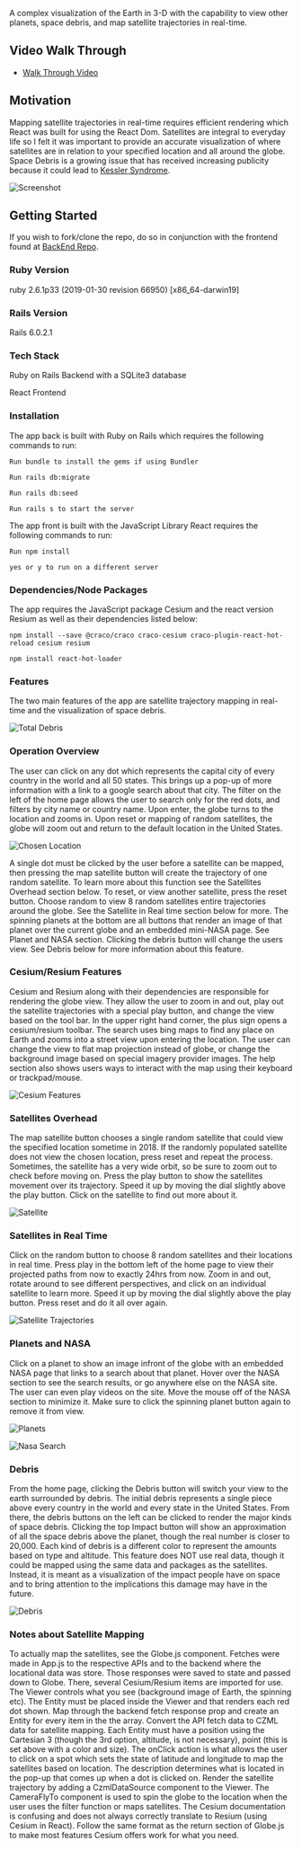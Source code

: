 
A complex visualization of the Earth in 3-D with the capability to view other planets, space debris, and map satellite trajectories in real-time.  

## Video Walk Through

* [Walk Through Video](https://www.youtube.com/watch?v=_EJAylseR3s)

## Motivation

Mapping satellite trajectories in real-time requires efficient rendering which React was built for using the React Dom. Satellites are integral to everyday life so I felt it was important to provide an accurate visualization of where satellites are in relation to your specified location and all around the globe. Space Debris is a growing issue that has received increasing publicity because it could lead to [Kessler Syndrome](https://www.nasa.gov/centers/wstf/site_tour/remote_hypervelocity_test_laboratory/micrometeoroid_and_orbital_debris.html).  

![Screenshot](home.png)

## Getting Started

If you wish to fork/clone the repo, do so in conjunction with the frontend found at [BackEnd Repo](https://github.com/miriamgrigsby/collision-conjecture-backend). 

### Ruby Version 

ruby 2.6.1p33 (2019-01-30 revision 66950) [x86_64-darwin19]

### Rails Version

Rails 6.0.2.1

### Tech Stack

Ruby on Rails Backend with a SQLite3 database 

React Frontend 

### Installation

The app back is built with Ruby on Rails which requires the following commands to run: 

    Run bundle to install the gems if using Bundler
    
    Run rails db:migrate
    
    Run rails db:seed

    Run rails s to start the server
    
The app front is built with the JavaScript Library React requires the following commands to run: 
    
    Run npm install
    
    yes or y to run on a different server 
    
### Dependencies/Node Packages

The app requires the JavaScript package Cesium and the react version Resium as well as their dependencies listed below: 

    npm install --save @craco/craco craco-cesium craco-plugin-react-hot-reload cesium resium
    
    npm install react-hot-loader
    
### Features

The two main features of the app are satellite trajectory mapping in real-time and the visualization of space debris. 

![Total Debris](allDebris.png)

### Operation Overview

The user can click on any dot which represents the capital city of every country in the world and all 50 states. This brings up a pop-up of more information with a link to a google search about that city. The filter on the left of the home page allows the user to search only for the red dots, and filters by city name or country name. Upon enter, the globe turns to the location and zooms in. Upon reset or mapping of random satellites, the globe will zoom out and return to the default location in the United States. 

![Chosen Location](filter.png)

A single dot must be clicked by the user before a satellite can be mapped, then pressing the map satellite button will create the trajectory of one random satellite. To learn more about this function see the Satellites Overhead section below. To reset, or view another satellite, press the reset button. Choose random to view 8 random satellites entire trajectories around the globe. See the Satellite in Real time section below for more. The spinning planets at the bottom are all buttons that render an image of that planet over the current globe and an embedded mini-NASA page. See Planet and NASA section. Clicking the debris button will change the users view. See Debris below for more information about this feature. 

### Cesium/Resium Features

Cesium and Resium along with their dependencies are responsible for rendering the globe view. They allow the user to zoom in and out, play out the satellite trajectories with a special play button, and change the view based on the tool bar. In the upper right hand corner, the plus sign opens a cesium/resium toolbar. The search uses bing maps to find any place on Earth and zooms into a street view upon entering the location. The user can change the view to flat map projection instead of globe, or change the background image based on special imagery provider images. The help section also shows users ways to interact with the map using their keyboard or trackpad/mouse.

![Cesium Features](cesiumFeatures.png)

### Satellites Overhead

The map satellite button chooses a single random satellite that could view the specified location sometime in 2018. If the randomly populated satellite does not view the chosen location, press reset and repeat the process. Sometimes, the satellite has a very wide orbit, so be sure to zoom out to check before moving on. Press the play button to show the satellites movement over its trajectory. Speed it up by moving the dial slightly above the play button. Click on the satellite to find out more about it. 

![Satellite](mapsatellite.png)

### Satellites in Real Time

Click on the random button to choose 8 random satellites and their locations in real time. Press play in the bottom left of the home page to view their projected paths from now to exactly 24hrs from now. Zoom in and out, rotate around to see different perspectives, and click on an individual satellite to learn more. Speed it up by moving the dial slightly above the play button. Press reset and do it all over again. 

![Satellite Trajectories](allSatellites.png)

### Planets and NASA

Click on a planet to show an image infront of the globe with an embedded NASA page that links to a search about that planet. Hover over the NASA section to see the search results, or go anywhere else on the NASA site. The user can even play videos on the site. Move the mouse off of the NASA section to minimize it. Make sure to click the spinning planet button again to remove it from view. 

![Planets](planets.png)

![Nasa Search](nasa.png)

### Debris
    
From the home page, clicking the Debris button will switch your view to the earth surrounded by debris. The initial debris represents a single piece above every country in the world and every state in the United States. From there, the debris buttons on the left can be clicked to render the major kinds of space debris. Clicking the top Impact button will show an approximation of all the space debris above the planet, though the real number is closer to 20,000. Each kind of debris is a different color to represent the amounts based on type and altitude. This feature does NOT use real data, though it could be mapped using the same data and packages as the satellites. Instead, it is meant as a visualization of the impact people have on space and to bring attention to the implications this damage may have in the future. 

![Debris](debris.png)

### Notes about Satellite Mapping

To actually map the satellites, see the Globe.js component. Fetches were made in App.js to the respective APIs and to the backend where the locational data was store. Those responses were saved to state and passed down to Globe. There, several Cesium/Resium items are imported for use. The Viewer controls what you see (background image of Earth, the spinning etc). The Entity must be placed inside the Viewer and that renders each red dot shown. Map through the backend fetch response prop and create an Entity for every item in the the array. Convert the API fetch data to CZML data for satellite mapping. Each Entity must have a position using the Cartesian 3 (though the 3rd option, altitude, is not necessary), point (this is set above with a color and size). The onClick action is what allows the user to click on a spot which sets the state of latitude and longitude to map the satellites based on location. The description determines what is located in the pop-up that comes up when a dot is clicked on. Render the satellite trajectory by adding a CzmlDataSource component to the Viewer. The CameraFlyTo component is used to spin the globe to the location when the user uses the filter function or maps satellites. The Cesium documentation is confusing and does not always correctly translate to Resium (using Cesium in React). Follow the same format as the return section of Globe.js to make most features Cesium offers work for what you need. 
